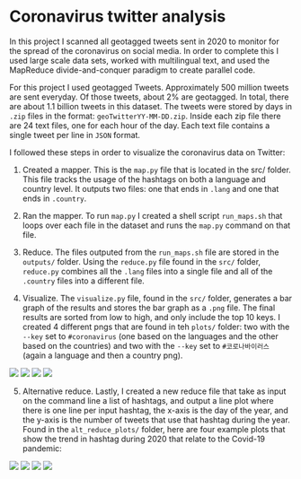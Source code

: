 # Coronavirus twitter analysis

In this project I scanned all geotagged tweets sent in 2020 to monitor for the spread of the coronavirus on social media. In order to complete this I used large scale data sets, worked with multilingual text, and used the MapReduce divide-and-conquer paradigm to create parallel code.

For this project I used geotagged Tweets. Approximately 500 million tweets are sent everyday. Of those tweets, about 2% are geotagged. In total, there are about 1.1 billion tweets in this dataset. The tweets were stored by days in `.zip` files in the format: `geoTwitterYY-MM-DD.zip`. Inside each zip file there are 24 text files, one for each hour of the day. Each text file contains a single tweet per line in `JSON` format.

I followed these steps in order to visualize the coronavirus data on Twitter:

1. Created a mapper. This is the `map.py` file that is located in the src/ folder. This file tracks the usage of the hashtags on both a language and country level. It outputs two files: one that ends in `.lang` and one that ends in `.country`.

2. Ran the mapper. To run `map.py` I created a shell script `run_maps.sh` that loops over each file in the dataset and runs the `map.py` command on that file.

3. Reduce. The files outputed from the `run_maps.sh` file are stored in the `outputs/` folder. Using the `reduce.py` file found in the `src/` folder, `reduce.py` combines all the `.lang` files into a single file and all of the `.country` files into a different file.

4. Visualize. The `visualize.py` file, found in the `src/` folder, generates a bar graph of the results and stores the bar graph as a `.png` file. The final results are sorted from low to high, and only include the top 10 keys. I created 4 different pngs that are found in teh `plots/` folder: two with the `--key` set to `#coronavirus` (one based on the languages and the other based on the countries) and two with the `--key` set to `#코로나바이러스` (again a language and then a country png).

<img src=plots/reducedEnglish_country_graph.png />

<img src=plots/reducedEnglish_lang_graph.png />

<img src=plots/reducedKorean_country_graph.png />

<img src=plots/reducedKorean_lang_graph.png />

5. Alternative reduce. Lastly, I created a new reduce file that take as input on the command line a list of hashtags, and output a line plot where there is one line per input hashtag, the x-axis is the day of the year, and the y-axis is the number of tweets that use that hashtag during the year. Found in the `alt_reduce_plots/` folder, here are four example plots that show the trend in hashtag during 2020 that relate to the Covid-19 pandemic:

<img src=alt_reduce_plots/corona_alt_reduce.png />

<img src=alt_reduce_plots/doctor_alt_reduce.png />

<img src=alt_reduce_plots/sick_alt_reduce.png/>

<img src=alt_reduce_plots/virus_alt_reduce.png />




